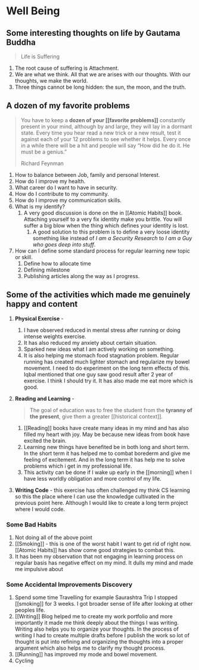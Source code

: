 # Well Being
## Some interesting thoughts on life by Gautama Buddha

> Life is Suffering

1. The root cause of suffering is Attachment.
2. We are what we think. All that we are arises with our thoughts. With our thoughts, we make the world.
3. Three things cannot be long hidden: the sun, the moon, and the truth.

## A dozen of my favorite problems

> You have to keep a **dozen of your [[favorite problems]]** constantly present in your mind, although by and large, they will lay in a dormant state. Every time you hear read a new trick or a new result, test it against each of your 12 problems to see whether it helps. Every once in a while there will be a hit and people will say “How did he do it. He must be a genius.”
> 
> Richard Feynman

1. How to balance between Job, family and personal Interest.
2. How do I improve my health.
3. What career do I want to have in security.
4. How do I contribute to my community.
5. How do I improve my communication skills.
6. What is my identify?
	1. A very good discussion is done on the in [[Atomic Habits]] book. Attaching yourself to a very fix identity make you brittle. You will suffer a big blow when the thing which defines your identity is lost. 
		1. A good solution to this problem is to define a very loose identity something like instead of *I am a Security Research* to *I am a Guy who goes deep into stuff*.
7. How can I define some standard process for regular learning new topic or skill.
	1. Define how to allocate time
	2. Defining milestone
	3. Publishing articles along the way as I progress.
	
## Some of the activities which made me genuinely happy and content

1. **Physical Exercise** - 
	1. I have observed reduced in mental stress after running or doing intense weights exercise.
	2. It has also reduced my anxiety about certain situation. 
	3. Sparked new ideas what I am actively working on something.
	4. It is also helping me stomach food stagnation problem. Regular running has created much lighter stomach and regularize my bowel movement. I need to do experiment on the long term effects of this. Iqbal mentioned that one guy saw good result after 2 year of exercise. I think I should try it. It has also made me  eat more which is good.

2. **Reading and Learning** - 
	> The goal of education was to free the student from the **tyranny of the present**, give them a greater [[historical context]].
	1. [[Reading]] books have create many ideas in my mind and has also filled my heart with joy. May be because new ideas from book have excited the brain.
	2. Learning new things have benefited be in both long and short term. In the short term it has helped me to combat borederm and give me feeling of excitement. And in the long term it has help me to solve problems which i get in my professional life.
	3. This activity can be done if I wake up early in the [[morning]] when I have less worldly obligation and more control of my life.
3. **Writing Code** - this exercise has often challenged my think CS learning so this the place where I can use the knowledge cultivated in the previous point here. Although I would like to create a long term project where I would code.

### Some Bad Habits

1. Not doing all of the above point
2. [[Smoking]] - this is one of the worst habit I want to get rid of right now. [[Atomic Habits]] has show come good strategies to combat this.
3. It has been my observation that not engaging in learning process on regular basis has negative effect on my mind. It dulls my mind and made me impulsive about

### Some Accidental  Improvements Discovery
1. Spend some time Travelling for example Saurashtra Trip I stopped [[smoking]] for 3 weeks. I got broader sense of life after looking at other peoples life.
2. [[Writing]] Blog helped me to create my work portfolio and more importantly it made me think deeply about the things I was writing. Writing also helps you to organize your thoughts. In the process of writing I had to create multiple drafts before I publish the work so lot of thought is put into refining and organizing the thoughts into a proper argument which also helps me to clarify my thought process.
3. [[Running]] has improved my mode and bowel movement.
4. Cycling